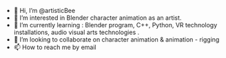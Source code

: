 - 👋 Hi, I’m @artisticBee
- 👀 I’m interested in Blender character animation as an artist.
- 🌱 I’m currently learning : Blender program, C++, Python, VR technology installations, audio visual arts technologies .
- 💞️ I’m looking to collaborate on character animation & animation - rigging
- 📫 How to reach me by email

<!---
artisticBee/artisticBee is a ✨ special ✨ repository because its `README.md` (this file) appears on your GitHub profile.
You can click the Preview link to take a look at your changes.
--->
